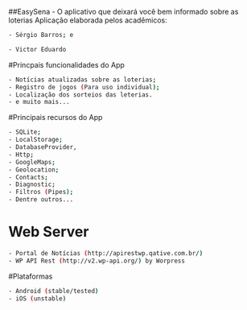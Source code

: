 ##EasySena - O aplicativo que deixará você bem informado sobre as loterias
Aplicação elaborada pelos acadêmicos:
```bash
- Sérgio Barros; e
```
```bash
- Victor Eduardo
```

#Princpais funcionalidades do App
```bash
- Notícias atualizadas sobre as loterias;
- Registro de jogos (Para uso individual);
- Localização dos sorteios das leterias.
- e muito mais...
```

#Principais recursos do App
```bash
- SQLite;
- LocalStorage;
- DatabaseProvider,
- Http;
- GoogleMaps;
- Geolocation;
- Contacts;
- Diagnostic;
- Filtros (Pipes);
- Dentre outros...
```

# Web Server
```bash
- Portal de Notícias (http://apirestwp.qative.com.br/)
- WP API Rest (http://v2.wp-api.org/) by Worpress
```

#Plataformas
```bash
- Android (stable/tested)
- iOS (unstable)
```
